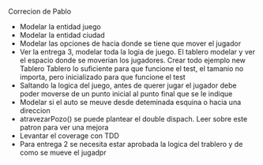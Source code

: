 Correcion de Pablo
- Modelar la entidad juego
- Modelar la entidad ciudad
- Modelar las opciones de hacia donde se tiene que mover el jugador 
- Ver la entrega 3, modelar toda la logia de juego. El tablero modelar 
y ver el espacio donde se moverian los jugadores. Crear todo ejemplo new Tablero
Tablero lo suficiente para que funcione el test, el tamanio no importa, pero inicializado para que funcione el test
- Saltando la logica del juego, antes de querer jugar el jugador debe poder moverse de un punto inicial 
al punto final que se le indique
- Modelar si el auto se meuve desde deteminada esquina o hacia una direccion 
- atravezarPozo() se puede plantear el double dispach. 
Leer sobre este patron para ver una mejora
- Levantar el coverage con TDD  
- Para entrega 2 se necesita estar aprobada 
la logica del trablero y de como se mueve el jugadpr

